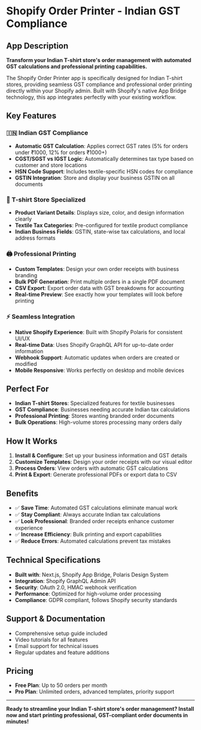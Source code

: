 # Shopify Order Printer - Indian GST Compliance

## App Description

**Transform your Indian T-shirt store's order management with automated GST calculations and professional printing capabilities.**

The Shopify Order Printer app is specifically designed for Indian T-shirt stores, providing seamless GST compliance and professional order printing directly within your Shopify admin. Built with Shopify's native App Bridge technology, this app integrates perfectly with your existing workflow.

## Key Features

### 🇮🇳 Indian GST Compliance
- **Automatic GST Calculation**: Applies correct GST rates (5% for orders under ₹1000, 12% for orders ₹1000+)
- **CGST/SGST vs IGST Logic**: Automatically determines tax type based on customer and store locations
- **HSN Code Support**: Includes textile-specific HSN codes for compliance
- **GSTIN Integration**: Store and display your business GSTIN on all documents

### 👕 T-shirt Store Specialized
- **Product Variant Details**: Displays size, color, and design information clearly
- **Textile Tax Categories**: Pre-configured for textile product compliance
- **Indian Business Fields**: GSTIN, state-wise tax calculations, and local address formats

### 🖨️ Professional Printing
- **Custom Templates**: Design your own order receipts with business branding
- **Bulk PDF Generation**: Print multiple orders in a single PDF document
- **CSV Export**: Export order data with GST breakdowns for accounting
- **Real-time Preview**: See exactly how your templates will look before printing

### ⚡ Seamless Integration
- **Native Shopify Experience**: Built with Shopify Polaris for consistent UI/UX
- **Real-time Data**: Uses Shopify GraphQL API for up-to-date order information
- **Webhook Support**: Automatic updates when orders are created or modified
- **Mobile Responsive**: Works perfectly on desktop and mobile devices

## Perfect For

- **Indian T-shirt Stores**: Specialized features for textile businesses
- **GST Compliance**: Businesses needing accurate Indian tax calculations
- **Professional Printing**: Stores wanting branded order documents
- **Bulk Operations**: High-volume stores processing many orders daily

## How It Works

1. **Install & Configure**: Set up your business information and GST details
2. **Customize Templates**: Design your order receipts with our visual editor
3. **Process Orders**: View orders with automatic GST calculations
4. **Print & Export**: Generate professional PDFs or export data to CSV

## Benefits

- ✅ **Save Time**: Automated GST calculations eliminate manual work
- ✅ **Stay Compliant**: Always accurate Indian tax calculations
- ✅ **Look Professional**: Branded order receipts enhance customer experience
- ✅ **Increase Efficiency**: Bulk printing and export capabilities
- ✅ **Reduce Errors**: Automated calculations prevent tax mistakes

## Technical Specifications

- **Built with**: Next.js, Shopify App Bridge, Polaris Design System
- **Integration**: Shopify GraphQL Admin API
- **Security**: OAuth 2.0, HMAC webhook verification
- **Performance**: Optimized for high-volume order processing
- **Compliance**: GDPR compliant, follows Shopify security standards

## Support & Documentation

- Comprehensive setup guide included
- Video tutorials for all features
- Email support for technical issues
- Regular updates and feature additions

## Pricing

- **Free Plan**: Up to 50 orders per month
- **Pro Plan**: Unlimited orders, advanced templates, priority support

---

**Ready to streamline your Indian T-shirt store's order management? Install now and start printing professional, GST-compliant order documents in minutes!**
